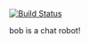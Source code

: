 [![Build Status](https://travis-ci.org/mingzhip/bob.png?branch=master)](https://travis-ci.org/mingzhip/bob)


bob is a chat robot!
